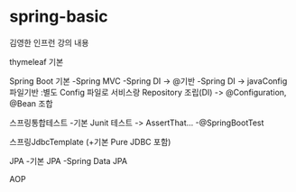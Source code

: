 # spring-basic

김영한 인프런 강의 내용

thymeleaf 기본

Spring Boot 기본
 -Spring MVC
 -Spring DI ->  @기반 
 -Spring DI -> javaConfig 파일기반 
  :별도 Config 파일로 서비스랑 Repository 조립(DI)
    -> @Configuration, @Bean 조합

스프링통합테스트
 -기본 Junit 테스트 -> AssertThat...
 -@SpringBootTest
 
 스프링JdbcTemplate
  (+기본 Pure JDBC 포함)

JPA
  -기본 JPA
  -Spring Data JPA
  
AOP
 
 


